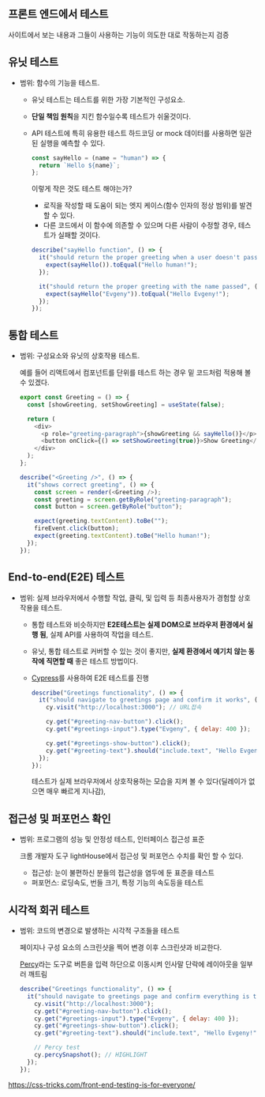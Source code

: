 ## 프론트 엔드에서 테스트

사이트에서 보는 내용과 그들이 사용하는 기능이 의도한 대로 작동하는지 검증

## 유닛 테스트

- 범위: 함수의 기능을 테스트.

  - 유닛 테스트는 테스트를 위한 가장 기본적인 구성요소.
  - **단일 책임 원칙**을 지킨 함수일수록 테스트가 쉬울것이다.
  - API 테스트에 특히 유용한 테스트 하드코딩 or mock 데이터를 사용하면 일관된 실행을 예측할 수 있다.

    ```js
    const sayHello = (name = "human") => {
      return `Hello ${name}`;
    };
    ```

    이렇게 작은 것도 테스트 해야는가?

    - 로직을 작성할 때 도움이 되는 엣지 케이스(함수 인자의 정상 범위)를 발견 할 수 있다.
    - 다른 코드에서 이 함수에 의존할 수 있으며 다른 사람이 수정할 경우, 테스트가 실패할 것이다.

    ```js
    describe("sayHello function", () => {
      it("should return the proper greeting when a user doesn't pass a name", () => {
        expect(sayHello()).toEqual("Hello human!");
      });

      it("should return the proper greeting with the name passed", () => {
        expect(sayHello("Evgeny")).toEqual("Hello Evgeny!");
      });
    });
    ```

## 통합 테스트

- 범위: 구성요소와 유닛의 상호작용 테스트.

  예를 들어 리액트에서 컴포넌트를 단위를 테스트 하는 경우 밑 코드처럼 적용해 볼 수 있겠다.

  ```js
  export const Greeting = () => {
    const [showGreeting, setShowGreeting] = useState(false);

    return (
      <div>
        <p role="greeting-paragraph">{showGreeting && sayHello()}</p>
        <button onClick={() => setShowGreeting(true)}>Show Greeting</button>
      </div>
    );
  };
  ```

  ```js
  describe("<Greeting />", () => {
    it("shows correct greeting", () => {
      const screen = render(<Greeting />);
      const greeting = screen.getByRole("greeting-paragraph");
      const button = screen.getByRole("button");

      expect(greeting.textContent).toBe("");
      fireEvent.click(button);
      expect(greeting.textContent).toBe("Hello human!");
    });
  });
  ```

## End-to-end(E2E) 테스트

- 범위: 실제 브라우저에서 수행할 작업, 클릭, 및 입력 등 최종사용자가 경험할 상호작용을 테스트.

  - 통합 테스트와 비슷하지만 **E2E테스트는 실제 DOM으로 브라우저 환경에서 실행 됨**, 실제 API를 사용하여 작업을 테스트.
  - 유닛, 통합 테스트로 커버할 수 있는 것이 좋지만, **실제 환경에서 예기치 않는 동작에 직면할 때** 좋은 테스트 방법이다.
  - [Cypress](https://www.cypress.io/)를 사용하여 E2E 테스트를 진행

    ```js
    describe("Greetings functionality", () => {
      it("should navigate to greetings page and confirm it works", () => {
        cy.visit("http://localhost:3000"); // URL접속

        cy.get("#greeting-nav-button").click();
        cy.get("#greetings-input").type("Evgeny", { delay: 400 });

        cy.get("#greetings-show-button").click();
        cy.get("#greeting-text").should("include.text", "Hello Evgeny!");
      });
    });
    ```

    테스트가 실제 브라우저에서 상호작용하는 모습을 지켜 볼 수 있다(딜레이가 없으면 매우 빠르게 지나감),

## 접근성 및 퍼포먼스 확인

- 범위: 프로그램의 성능 및 안정성 테스트, 인터페이스 접근성 표준

  크롬 개발자 도구 lightHouse에서 접근성 및 퍼포먼스 수치를 확인 할 수 있다.

  - 접근성: 눈이 불편하신 분들의 접근성을 염두에 둔 표준을 테스트
  - 퍼포먼스: 로딩속도, 번들 크기, 특정 기능의 속도등을 테스트

## 시각적 회귀 테스트

- 범위: 코드의 변경으로 발생하는 시각적 구조들을 테스트

  페이지나 구성 요소의 스크린샷을 찍어 변경 이후 스크린샷과 비교한다.

  [Percy](https://percy.io/)라는 도구로 버튼을 입력 하단으로 이동시켜 인사말 단락에 레이아웃을 일부러 깨트림

  ```js
  describe("Greetings functionality", () => {
    it("should navigate to greetings page and confirm everything is there", () => {
      cy.visit("http://localhost:3000");
      cy.get("#greeting-nav-button").click();
      cy.get("#greetings-input").type("Evgeny", { delay: 400 });
      cy.get("#greetings-show-button").click();
      cy.get("#greeting-text").should("include.text", "Hello Evgeny!");

      // Percy test
      cy.percySnapshot(); // HIGHLIGHT
    });
  });
  ```

https://css-tricks.com/front-end-testing-is-for-everyone/
